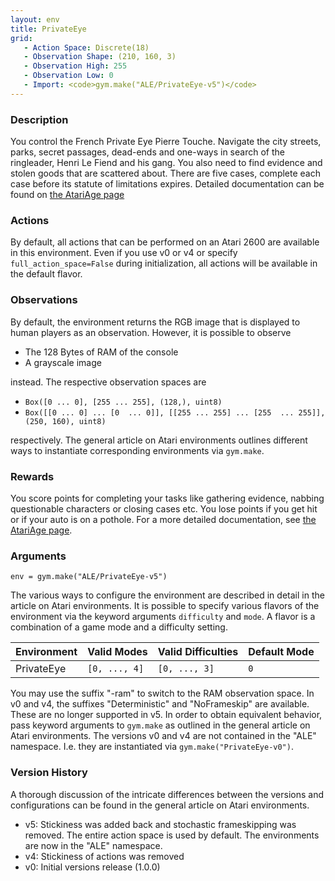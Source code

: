 ```yaml
---
layout: env
title: PrivateEye
grid:
   - Action Space: Discrete(18)
   - Observation Shape: (210, 160, 3)
   - Observation High: 255
   - Observation Low: 0
   - Import: <code>gym.make("ALE/PrivateEye-v5")</code>
---
```


### Description
You control the French Private Eye Pierre Touche. Navigate the city streets, parks, secret passages, dead-ends and one-ways in search of the ringleader, Henri Le Fiend and his gang. You also need to find evidence and stolen goods that are scattered about. There are five cases, complete each case before its statute of limitations expires. 
Detailed documentation can be found on [the AtariAge page](https://atariage.com/manual_html_page.php?SoftwareLabelID=376)

### Actions
By default, all actions that can be performed on an Atari 2600 are available in this environment.
Even if you use v0 or v4 or specify `full_action_space=False` during initialization, all actions will be available in the default flavor.


### Observations
By default, the environment returns the RGB image that is displayed to human players as an observation. However, it is possible to observe
- The 128 Bytes of RAM of the console
- A grayscale image

instead. The respective observation spaces are
- `Box([0 ... 0], [255 ... 255], (128,), uint8)`
- `Box([[0 ... 0]
 ...
 [0  ... 0]], [[255 ... 255]
 ...
 [255  ... 255]], (250, 160), uint8)
`

respectively. The general article on Atari environments outlines different ways to instantiate corresponding environments
via `gym.make`.

### Rewards
You score points for completing your tasks like gathering evidence, nabbing questionable characters or closing cases etc. You lose points if you get hit or if your auto is on a pothole. 
For a more detailed documentation, see [the AtariAge page](https://atariage.com/manual_html_page.php?SoftwareLabelID=376).

### Arguments

```
env = gym.make("ALE/PrivateEye-v5")
```

The various ways to configure the environment are described in detail in the article on Atari environments.
It is possible to specify various flavors of the environment via the keyword arguments `difficulty` and `mode`. 
A flavor is a combination of a game mode and a difficulty setting.

|      Environment | Valid Modes                                                                                                                                                                         | Valid Difficulties | Default Mode |
|------------------|-------------------------------------------------------------------------------------------------------------------------------------------------------------------------------------|--------------------|--------------|
|       PrivateEye | `[0, ..., 4]`                                                                                                                                                                       |      `[0, ..., 3]` | `0`          |

You may use the suffix "-ram" to switch to the RAM observation space. In v0 and v4, the suffixes "Deterministic" and "NoFrameskip" 
are available. These are no longer supported in v5. In order to obtain equivalent behavior, pass keyword arguments to `gym.make` as outlined in 
the general article on Atari environments.
The versions v0 and v4 are not contained in the "ALE" namespace. I.e. they are instantiated via `gym.make("PrivateEye-v0")`.

### Version History
A thorough discussion of the intricate differences between the versions and configurations can be found in the
general article on Atari environments. 

* v5: Stickiness was added back and stochastic frameskipping was removed. The entire action space is used by default. The environments are now in the "ALE" namespace.
* v4: Stickiness of actions was removed
* v0: Initial versions release (1.0.0)

